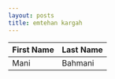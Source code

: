 ```yaml
---
layout: posts
title: emtehan kargah
---
```



| First Name | Last Name       |
|------------|-----------------|
| Mani       | Bahmani         |
